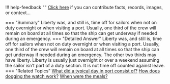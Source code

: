!!! help-feedback ""
    <a href="/feedback/" data-feedback-link>Click here</a>
    if you can contribute facts, records, images, or context…

<a id="summary"></a>
=== "Summary"
    Liberty was, and still is, time off for sailors when not on duty overnight or when visiting a port. Usually, one third of the crew will remain on board at all times so that the ship can get underway if needed during an emergency.
=== "Detailed Answer"
    Liberty was, and still is, time off for sailors when not on duty overnight or when visiting a port. Usually, one third of the crew will remain on board at all times so that the ship can get underway if needed during an emergency. The other two thirds may have liberty. Liberty is usually just overnight or over a weekend assuming the sailor isn’t part of a duty section. It is not time off counted against leave.
=== "Related Topics"
    [What did a typical day in port consist of?](what-did-a-typical-day-in-port-consist-of.md#summary)
    [How does dogging the watch work?](how-does-dogging-the-watch-work.md#summary)
    [When were the meals?](when-were-the-meals.md#summary)
